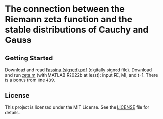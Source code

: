 # The connection between the Riemann zeta function and the stable distributions of Cauchy and Gauss

## Getting Started

Download and read [Fassina (signed).pdf](Fassina%20(signed).pdf) (digitally signed file).
Download and run [zeta.m](zeta.m) (with MATLAB R2022b at least): input RE, MI, and t=1.
There is a bonus from line 439.

## License

This project is licensed under the MIT License. See the [LICENSE](LICENSE) file for details.
